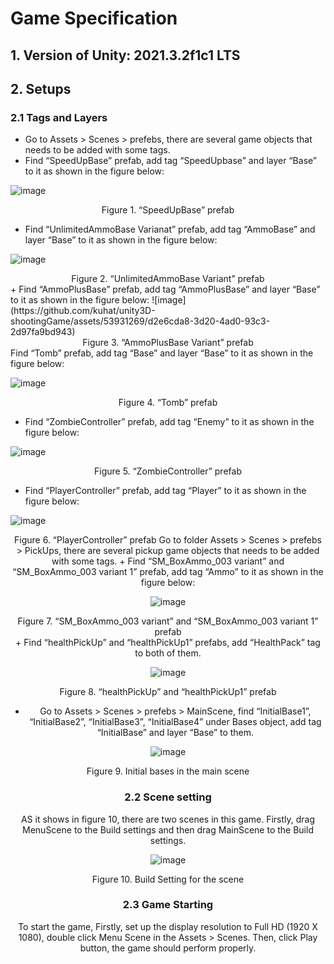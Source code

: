 # Game Specification
  ## 1.	Version of Unity: 2021.3.2f1c1 LTS
  ## 2.	Setups 
  ### 2.1	Tags and Layers
+ Go to Assets > Scenes > prefebs, there are several game objects that needs to be added with some tags.	
+ Find “SpeedUpBase” prefab, add tag “SpeedUpbase” and layer “Base” to it as shown in the figure below: 

![image](https://github.com/kuhat/unity3D-shootingGame/assets/53931269/60e26cf7-c1c2-4a8b-ab25-4691edfda7e9)

<Center>Figure 1. “SpeedUpBase” prefab</Center>

+ Find “UnlimitedAmmoBase Varianat” prefab, add tag “AmmoBase” and layer “Base” to it as shown in the figure below: 

![image](https://github.com/kuhat/unity3D-shootingGame/assets/53931269/1458ebf1-0225-4868-8a99-5b8f192b87c0)

<Center>Figure 2. “UnlimitedAmmoBase Variant” prefab</Center>
+ Find “AmmoPlusBase” prefab, add tag “AmmoPlusBase” and layer “Base” to it as shown in the figure below: 
![image](https://github.com/kuhat/unity3D-shootingGame/assets/53931269/d2e6cda8-3d20-4ad0-93c3-2d97fa9bd943)

<Center>Figure 3. “AmmoPlusBase Variant” prefab</Center>
Find “Tomb” prefab, add tag “Base” and layer “Base” to it as shown in the figure below: 

![image](https://github.com/kuhat/unity3D-shootingGame/assets/53931269/951534f9-dd24-41f8-938f-cd03cd89f105)
<Center>Figure 4. “Tomb” prefab</Center>

+ Find “ZombieController” prefab, add tag “Enemy” to it as shown in the figure below: 

![image](https://github.com/kuhat/unity3D-shootingGame/assets/53931269/6e80ee5b-f083-4289-b3a8-ffff964ee69e)

<Center>Figure 5. “ZombieController” prefab</Center>

+ Find “PlayerController” prefab, add tag “Player” to it as shown in the figure below:


![image](https://github.com/kuhat/unity3D-shootingGame/assets/53931269/92e37afc-bf60-4314-ac26-c158fc29503f)

<Center>Figure 6. “PlayerController” prefab
Go to folder Assets > Scenes > prefebs > PickUps, there are several pickup game objects that needs to be added with some tags.
+ Find “SM_BoxAmmo_003 variant” and “SM_BoxAmmo_003 variant 1” prefab, add tag “Ammo” to it as shown in the figure below: 

![image](https://github.com/kuhat/unity3D-shootingGame/assets/53931269/7de28000-d1ca-4ed3-92de-d1ed6da201d6)



<Center>Figure 7. “SM_BoxAmmo_003 variant” and “SM_BoxAmmo_003 variant 1” prefab</Center>
+ Find “healthPickUp” and “healthPickUp1” prefabs, add “HealthPack” tag to both of them.


![image](https://github.com/kuhat/unity3D-shootingGame/assets/53931269/14494e04-854d-456e-963b-5cc66f4790f7)


<Center>Figure 8. “healthPickUp” and “healthPickUp1” prefab</Center>

+ Go to Assets > Scenes > prefebs > MainScene, find “InitialBase1”, “InitialBase2”, “InitialBase3”, “InitialBase4” under Bases object, add tag “InitialBase” and layer “Base” to them.



![image](https://github.com/kuhat/unity3D-shootingGame/assets/53931269/759faa1c-6111-44b4-a6ae-967780d7ee98)





<Center>Figure 9. Initial bases in the main scene</Center>


### 2.2	Scene setting
AS it shows in figure 10, there are two scenes in this game. Firstly, drag MenuScene to the Build settings and then drag MainScene to the Build settings. 

![image](https://github.com/kuhat/unity3D-shootingGame/assets/53931269/62a89224-826c-4fac-b57f-17eb210b4527)


<Center>Figure 10. Build Setting for the scene</Center>

### 2.3	Game Starting
To start the game, Firstly, set up the display resolution to Full HD (1920 X 1080), double click Menu Scene in the Assets > Scenes. Then, click Play button, the game should perform properly.

